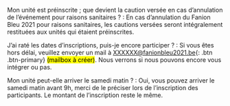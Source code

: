 Mon unité est préinscrite ; que devient la caution versée en cas d’annulation de l’événement pour raisons sanitaires ?
: En cas d’annulation du Fanion Bleu 2021 pour raisons sanitaires,
  les cautions versées seront intégralement restituées aux unités qui étaient préinscrites.

J’ai raté les dates d’inscriptions, puis-je encore participer ?
: Si vous êtes hors délai, veuillez envoyer un mail à <a>XXXXXX@fanionbleu2021.be</a>{: .btn .btn-primary} <mark>(mailbox à créer)</mark>.
  Nous verrons si nous pouvons encore vous intégrer ou pas.

Mon unité peut-elle arriver le samedi matin ?
: Oui, vous pouvez arriver le samedi matin avant 9h, merci de le préciser lors de l’inscription des participants.
  Le montant de l’inscription reste le même.
